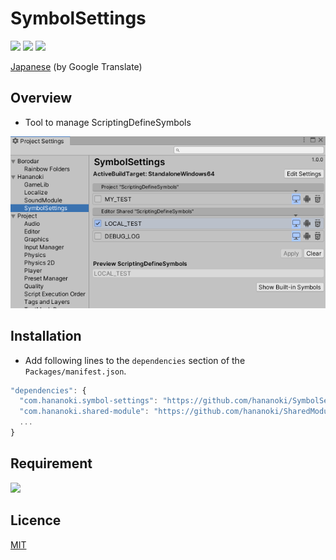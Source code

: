 # SymbolSettings

![](https://img.shields.io/badge/dynamic/json.svg?uri=https://raw.githubusercontent.com/hananoki/SymbolSettings/master/package.json&label=&query=$.version&prefix=v)
![](https://img.shields.io/badge/unity-2018.3%20or%20later-3BAF75.svg)
![](https://img.shields.io/badge/license-MIT-informational.svg)

[Japanese](https://translate.google.com/translate?sl=en&tl=ja&u=https://github.com/hananoki/SymbolSettings) (by Google Translate)

## Overview
- Tool to manage ScriptingDefineSymbols

![](Documentation~/Preview.png)

## Installation
- Add following lines to the `dependencies` section of the `Packages/manifest.json`.
```js
"dependencies": {
  "com.hananoki.symbol-settings": "https://github.com/hananoki/SymbolSettings.git",
  "com.hananoki.shared-module": "https://github.com/hananoki/SharedModule.git",
  ...
}
```

## Requirement
![](https://img.shields.io/badge/SharedModule-v1.1.0%20or%20later-blue.svg)

## Licence

[MIT](https://github.com/hananoki/SymbolSettings/blob/master/LICENSE.md)